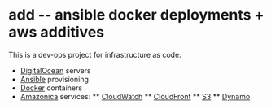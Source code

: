 # add -- ansible docker deployments + aws additives

This is a dev-ops project for infrastructure as code.

* [DigitalOcean](https://digitalocean.com) servers
* [Ansible](http://www.ansible.com/home) provisioning
* [Docker](https://www.docker.io) containers
* [Amazonica](https://github.com/mcohen01/amazonica) services:
** [CloudWatch](http://aws.amazon.com/cloudwatch)
** [CloudFront](http://aws.amazon.com/cloudfront)
** [S3](http://aws.amazon.com/s3)
** [Dynamo](http://aws.amazon.com/dynamodb)
